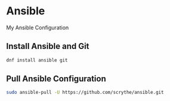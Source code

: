 # Ansible
My Ansible Configuration

## Install Ansible and Git
```bash
dnf install ansible git
```

## Pull Ansible Configuration
```bash
sudo ansible-pull -U https://github.com/scrythe/ansible.git
```

